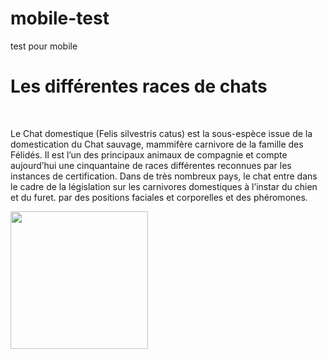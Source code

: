 # mobile-test
test pour mobile

<!DOCTYPE html>
<html>
</html>
<head>
  <meta charset ="UTF-8" />
  <link rel="stylesheet" href="Mobile.css">
<title> Mobile test </title>


<body>

<h1> Les différentes races de chats </h1>

</br>

  <div id="chat"><p> Le Chat domestique (Felis silvestris catus) est la sous-espèce issue de la domestication du Chat sauvage, mammifère carnivore de la famille des Félidés. Il est l’un des principaux animaux de compagnie et compte aujourd’hui une cinquantaine de races différentes reconnues par les instances de certification. Dans de très nombreux pays, le chat entre dans le cadre de la législation sur les carnivores domestiques à l’instar du chien et du furet. par des positions faciales et corporelles et des phéromones. </p></div>

<div id="image"><img src="chat.jpg" width="220px"/></div>






</body>

